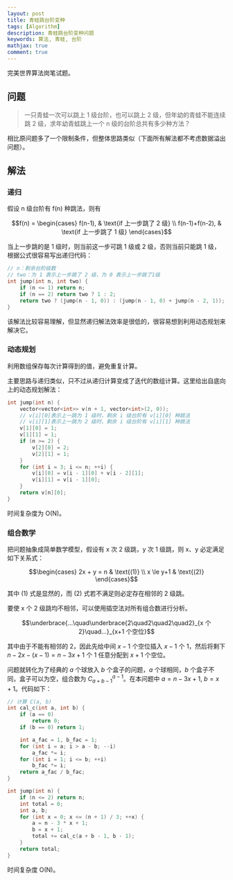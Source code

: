 ```yaml
---
layout: post
title: 青蛙跳台阶变种
tags: [Algorithm]
description: 青蛙跳台阶变种问题
keywords: 算法, 青蛙, 台阶
mathjax: true
comment: true
---
```


完美世界算法岗笔试题。

## 问题

> 一只青蛙一次可以跳上 1 级台阶，也可以跳上 2 级，但年幼的青蛙不能连续跳 2 级，求年幼青蛙跳上一个 n 级的台阶总共有多少种方法？

相比原问题多了一个限制条件，但整体思路类似（下面所有解法都不考虑数据溢出问题）。

## 解法

### 递归

假设 n 级台阶有 f(n) 种跳法，则有

$$f(n) =
\begin{cases}
f(n-1),  & \text{if 上一步跳了 2 级} \\
f(n-1)+f(n-2), & \text{if 上一步跳了 1 级}
\end{cases}$$

当上一步跳的是 1 级时，则当前这一步可跳 1 级或 2 级，否则当前只能跳 1 级，根据公式很容易写出递归代码：

```cpp
// n：剩余台阶级数
// two：为 1 表示上一步跳了 2 级，为 0 表示上一步跳了1级
int jump(int n, int two) {
	if (n <= 1) return n;
	if (n == 2) return two ? 1 : 2;
	return two ? (jump(n - 1, 0)) : (jump(n - 1, 0) + jump(n - 2, 1));
}
```

该解法比较容易理解，但显然递归解法效率是很低的，很容易想到利用动态规划来解决它。

### 动态规划

利用数组保存每次计算得到的值，避免重复计算。

主要思路与递归类似，只不过从递归计算变成了迭代的数组计算。这里给出自底向上的动态规划解法：

```cpp
int jump(int n) {
	vector<vector<int>> v(n + 1, vector<int>(2, 0));
	// v[i][0]表示上一跳为 1 级时，剩余 i 级台阶有 v[i][0] 种跳法
	// v[i][1]表示上一跳为 2 级时，剩余 i 级台阶有 v[i][1] 种跳法
	v[1][0] = 1;
	v[1][1] = 1;
	if (n >= 2) {
		v[2][0] = 2;
		v[2][1] = 1;
	}
	for (int i = 3; i <= n; ++i) {
		v[i][0] = v[i - 1][0] + v[i - 2][1];	
		v[i][1] = v[i - 1][0];
	}
	return v[n][0];
}
```

时间复杂度为 O(N)。

### 组合数学

把问题抽象成简单数学模型，假设有 x 次 2 级跳，y 次 1 级跳，则 x、y 必定满足如下关系式：

$$\begin{cases}
2x + y = n & \text{(1)} \\
x \le y+1 & \text{(2)}
\end{cases}$$

其中 (1) 式是显然的，而 (2) 式若不满足则必定存在相邻的 2 级跳。

要使 x 个 2 级跳均不相邻，可以使用插空法对所有组合数进行分析。

$$\underbrace{...\quad\underbrace{2\quad2\quad2\quad2}_{x 个 2}\quad...}_{x+1 个空位}$$

其中由于不能有相邻的 2，因此先给中间 $x-1$ 个空位插入 $x-1$ 个 1，然后将剩下 $n-2x-(x-1)=n-3x+1$ 个 1 任意分配到 $x+1$ 个空位。

问题就转化为了经典的 $a$ 个球放入 $b$ 个盒子的问题，$a$ 个球相同，$b$ 个盒子不同，盒子可以为空，组合数为 $C_{a+b-1}^{a-1}$。在本问题中 $a=n-3x+1$, $b=x+1$。代码如下：

```cpp
// 计算 C(a, b)
int cal_c(int a, int b) {
	if (a == 0)
		return 0;
	if (b == 0) return 1;

	int a_fac = 1, b_fac = 1;
	for (int i = a; i > a - b; --i)
		a_fac *= i;
	for (int i = 1; i <= b; ++i)
		b_fac *= i;
	return a_fac / b_fac;
}

int jump(int n) {
	if (n <= 2) return n;
	int total = 0;
	int a, b;
	for (int x = 0; x <= (n + 1) / 3; ++x) {
		a = n - 3 * x + 1;
		b = x + 1;
		total += cal_c(a + b - 1, b - 1);
	}
	return total;
}
```

时间复杂度 O(N)。
